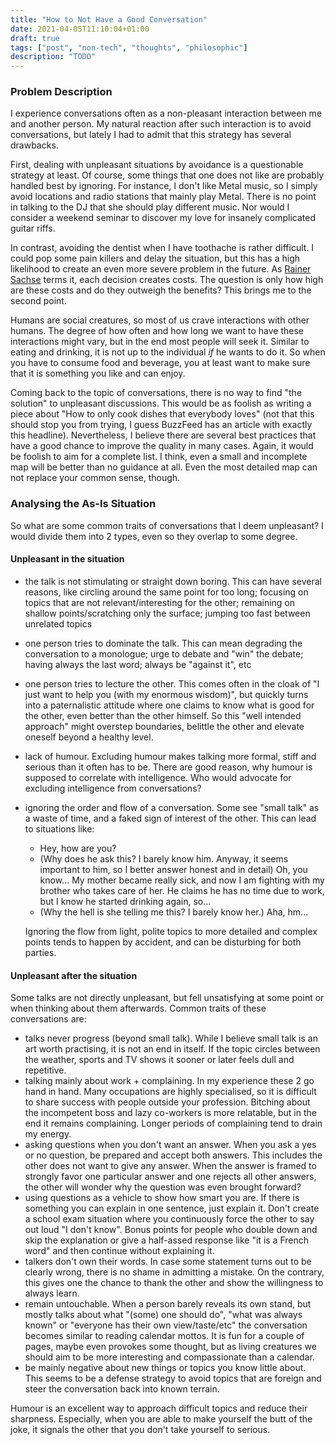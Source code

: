 ```yaml
---
title: "How to Not Have a Good Conversation"
date: 2021-04-05T11:10:04+01:00
draft: true
tags: ["post", "non-tech", "thoughts", "philosophic"]
description: "TODO"
---
```


### Problem Description

I experience conversations often as a non-pleasant interaction between me and another person. My natural reaction after such interaction is to avoid conversations, but lately I had to admit that this strategy has several drawbacks.

First, dealing with unpleasant situations by avoidance is a questionable strategy at least. Of course, some things that one does not like are probably handled best by ignoring. For instance, I don't like Metal music, so I simply avoid locations and radio stations that mainly play Metal. There is no point in talking to the DJ that she should play different music. Nor would I consider a weekend seminar to discover my love for insanely complicated guitar riffs.

In contrast, avoiding the dentist when I have toothache is rather difficult. I could pop some pain killers and delay the situation, but this has a high likelihood to create an even more severe problem in the future. As [Rainer Sachse](https://de.wikipedia.org/wiki/Rainer_Sachse_(Psychologe)) terms it, each decision creates costs. The question is only how high are these costs and do they outweigh the benefits? This brings me to the second point.

Humans are social creatures, so most of us crave interactions with other humans. The degree of how often and how long we want to have these interactions might vary, but in the end most people will seek it. Similar to eating and drinking, it is not up to the individual *if* he wants to do it. So when you have to consume food and beverage, you at least want to make sure that it is something you like and can enjoy.

Coming back to the topic of conversations, there is no way to find "the solution" to unpleasant discussions. This would be as foolish as writing a piece about "How to only cook dishes that everybody loves" (not that this should stop you from trying, I guess BuzzFeed has an article with exactly this headline). Nevertheless, I believe there are several best practices that have a good chance to improve the quality in many cases. Again, it would be foolish to aim for a complete list. I think, even a small and incomplete map will be better than no guidance at all. Even the most detailed map can not replace your common sense, though.

### Analysing the As-Is Situation

So what are some common traits of conversations that I deem unpleasant? I would divide them into 2 types, even so they overlap to some degree.

#### Unpleasant in the situation
- the talk is not stimulating or straight down boring. This can have several reasons, like circling around the same point for too long; focusing on topics that are not relevant/interesting for the other; remaining on shallow points/scratching only the surface; jumping too fast between unrelated topics
- one person tries to dominate the talk. This can mean degrading the conversation to a monologue; urge to debate and "win" the debate; having always the last word; always be "against it", etc
- one person tries to lecture the other. This comes often in the cloak of "I just want to help you (with my enormous wisdom)", but quickly turns into a paternalistic attitude where one claims to know what is good for the other, even better than the other himself. So this "well intended approach" might overstep boundaries, belittle the other and elevate oneself beyond a healthy level.
- lack of humour. Excluding humour makes talking more formal, stiff and serious than it often has to be. There are good reason, why humour is supposed to correlate with intelligence. Who would advocate for excluding intelligence from conversations?
- ignoring the order and flow of a conversation. Some see "small talk" as a waste of time, and a faked sign of interest of the other. This can lead to situations like:
  - Hey, how are you?
  - (Why does he ask this? I barely know him. Anyway, it seems important to him, so I better answer honest and in detail) Oh, you know... My mother became really sick, and now I am fighting with my brother who takes care of her. He claims he has no time due to work, but I know he started drinking again, so...
  - (Why the hell is she telling me this? I barely know her.) Aha, hm...
    
  Ignoring the flow from light, polite topics to more detailed and complex points tends to happen by accident, and can be disturbing for both parties.

#### Unpleasant after the situation

Some talks are not directly unpleasant, but fell unsatisfying at some point or when thinking about them afterwards. Common traits of these conversations are:

- talks never progress (beyond small talk). While I believe small talk is an art worth practising, it is not an end in itself. If the topic circles between the weather, sports and TV shows it sooner or later feels dull and repetitive.
- talking mainly about work + complaining. In my experience these 2 go hand in hand. Many occupations are highly specialised, so it is difficult to share success with people outside your profession. Bitching about the incompetent boss and lazy co-workers is more relatable, but in the end it remains complaining. Longer periods of complaining tend to drain my energy.
- asking questions when you don't want an answer. When you ask a yes or no question, be prepared and accept both answers. This includes the other does not want to give any answer. When the answer is framed to strongly favor one particular answer and one rejects all other answers, the other will wonder why the question was even brought forward?
- using questions as a vehicle to show how smart you are. If there is something you can explain in one sentence, just explain it. Don't create a school exam situation where you continuously force the other to say out loud "I don't know". Bonus points for people who double down and skip the explanation or give a half-assed response like "it is a French word" and then continue without explaining it.
- talkers don't own their words. In case some statement turns out to be clearly wrong, there is no shame in admitting a mistake. On the contrary, this gives one the chance to thank the other and show the willingness to always learn.
- remain untouchable. When a person barely reveals its own stand, but mostly talks about what "(some) one should do", "what was always known" or "everyone has their own view/taste/etc" the conversation becomes similar to reading calendar mottos. It is fun for a couple of pages, maybe even provokes some thought, but as living creatures we should aim to be more interesting and compassionate than a calendar.
- be mainly negative about new things or topics you know little about. This seems to be a defense strategy to avoid topics that are foreign and steer the conversation back into known terrain.


Humour is an excellent way to approach difficult topics and reduce their sharpness. Especially, when you are able to make yourself the butt of the joke, it signals the other that you don't take yourself to serious.
